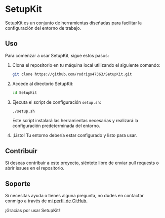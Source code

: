 # SetupKit

SetupKit es un conjunto de herramientas diseñadas para facilitar la configuración del entorno de trabajo.

## Uso

Para comenzar a usar SetupKit, sigue estos pasos:

1. Clona el repositorio en tu máquina local utilizando el siguiente comando:

    ```bash
    git clone https://github.com/rodrigo47363/SetupKit.git
    ```

2. Accede al directorio SetupKit:

    ```bash
    cd SetupKit
    ```

3. Ejecuta el script de configuración `setup.sh`:

    ```bash
    ./setup.sh
    ```

    Este script instalará las herramientas necesarias y realizará la configuración predeterminada del entorno.

4. ¡Listo! Tu entorno debería estar configurado y listo para usar.

## Contribuir

Si deseas contribuir a este proyecto, siéntete libre de enviar pull requests o abrir issues en el repositorio.

## Soporte

Si necesitas ayuda o tienes alguna pregunta, no dudes en contactar conmigo a través de [mi perfil de GitHub](https://github.com/rodrigo47363).

¡Gracias por usar SetupKit!
